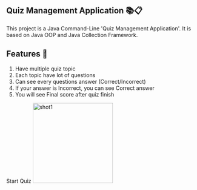 Quiz Management Application 📚📋
---------------------------------------------------------------------------------------------------------------------------------
This project is a Java Command-Line 'Quiz Management Application'. It is based on Java OOP and Java Collection Framework.

Features 📝
--------------------------------------------------------------------------------------------------------------------------------
1. Have multiple quiz topic
2. Each topic have lot of questions
3. Can see every questions answer (Correct/Incorrect)
4. If your answer is Incorrect, you can see Correct answer
5. You will see Final score after quiz finish

Start Quiz
<img width="211" alt="shot1" src="https://github.com/nazzmul-anik/JAVA-OOP-PROJECTS/assets/110289715/98e3a7a4-36d7-4d07-a045-7b6eb523da6c">
